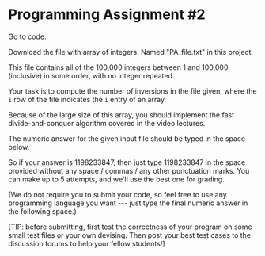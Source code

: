 # Programming Assignment #2

Go to [code][1].

Download the file with array of integers. Named "PA_file.txt" in this project.

This file contains all of the 100,000 integers between 1 and 100,000 (inclusive) in some order, with no integer repeated.

Your task is to compute the number of inversions in the file given, where the `i` row of the file indicates the `i` entry of an array.

Because of the large size of this array, you should implement the fast divide-and-conquer algorithm covered in the video lectures.

The numeric answer for the given input file should be typed in the space below.

So if your answer is 1198233847, then just type 1198233847 in the space provided without any space / commas / any other punctuation marks. You can make up to 5 attempts, and we'll use the best one for grading.

(We do not require you to submit your code, so feel free to use any programming language you want --- just type the final numeric answer in the following space.)

[TIP: before submitting, first test the correctness of your program on some small test files or your own devising. Then post your best test cases to the discussion forums to help your fellow students!]

[1]:
https://github.com/tungfam/DivideAndConquerAlgorithms/blob/master/Week%202%20(Count%20inversions%20in%20array)/CalculateArrayInversions/CalculateArrayInversions/ViewController.swift
